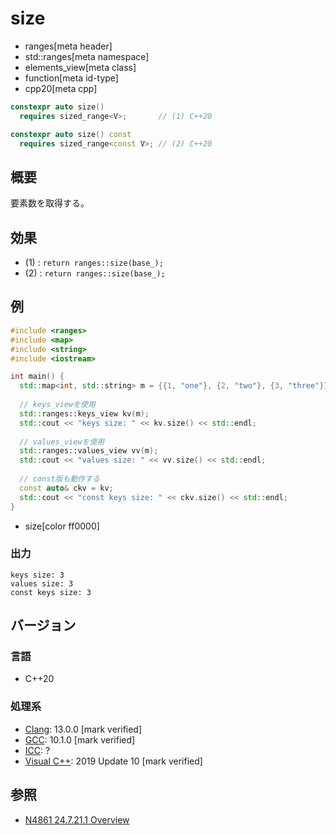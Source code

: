 # size
* ranges[meta header]
* std::ranges[meta namespace]
* elements_view[meta class]
* function[meta id-type]
* cpp20[meta cpp]

```cpp
constexpr auto size()
  requires sized_range<V>;       // (1) C++20

constexpr auto size() const
  requires sized_range<const V>; // (2) C++20
```

## 概要

要素数を取得する。

## 効果

- (1) : `return ranges::size(base_);`
- (2) : `return ranges::size(base_);`

## 例
```cpp example
#include <ranges>
#include <map>
#include <string>
#include <iostream>

int main() {
  std::map<int, std::string> m = {{1, "one"}, {2, "two"}, {3, "three"}};
  
  // keys_viewを使用
  std::ranges::keys_view kv(m);
  std::cout << "keys size: " << kv.size() << std::endl;
  
  // values_viewを使用
  std::ranges::values_view vv(m);
  std::cout << "values size: " << vv.size() << std::endl;
  
  // const版も動作する
  const auto& ckv = kv;
  std::cout << "const keys size: " << ckv.size() << std::endl;
}
```
* size[color ff0000]

### 出力
```
keys size: 3
values size: 3
const keys size: 3
```

## バージョン
### 言語
- C++20

### 処理系
- [Clang](/implementation.md#clang): 13.0.0 [mark verified]
- [GCC](/implementation.md#gcc): 10.1.0 [mark verified]
- [ICC](/implementation.md#icc): ?
- [Visual C++](/implementation.md#visual_cpp): 2019 Update 10 [mark verified]

## 参照
- [N4861 24.7.21.1 Overview](https://timsong-cpp.github.io/cppwp/n4861/range.elements.view)
